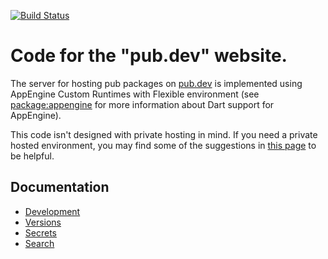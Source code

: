 [![Build Status](https://github.com/dart-lang/pub-dev/workflows/Dart%20CI/badge.svg)](https://github.com/dart-lang/pub-dev/actions?query=workflow%3A"Dart+CI"+branch%3Amaster)

# Code for the "pub.dev" website.

The server for hosting pub packages on [pub.dev](https://pub.dev)
is implemented using AppEngine Custom Runtimes with Flexible environment
(see [package:appengine](https://pub.dev/packages/appengine) for more information about
Dart support for AppEngine).

This code isn't designed with private hosting in mind. 
If you need a private hosted environment, you may find some of the suggestions in
[this page](https://dart.dev/tools/pub/custom-package-repositories)
to be helpful.

## Documentation

- [Development](doc/development.md)
- [Versions](doc/versions.md)
- [Secrets](doc/secrets.md)
- [Search](doc/search.md)
